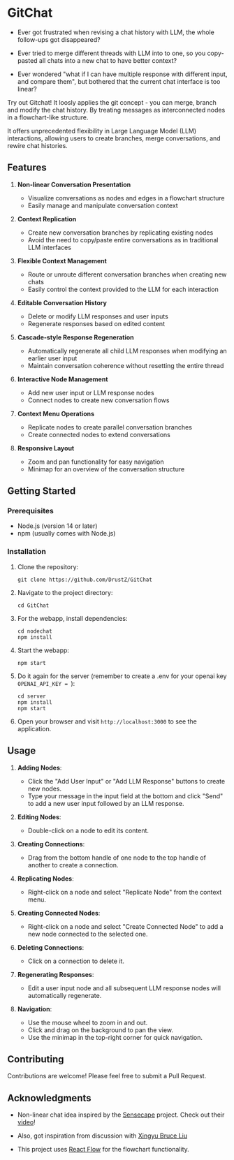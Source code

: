 # GitChat

- Ever got frustrated when revising a chat history with LLM, the whole follow-ups got disappeared? 

- Ever tried to merge different threads with LLM into to one, so you copy-pasted all chats into a new chat to have better context?

- Ever wondered "what if I can have multiple response with different input, and compare them", but bothered that the current chat interface is too linear?

Try out Gitchat! It loosly applies the git concept - you can merge, branch and modify the chat history. By treating messages as interconnected nodes in a flowchart-like structure. 

It offers unprecedented flexibility in Large Language Model (LLM) interactions, allowing users to create branches, merge conversations, and rewire chat histories.

## Features

1. **Non-linear Conversation Presentation**
   - Visualize conversations as nodes and edges in a flowchart structure
   - Easily manage and manipulate conversation context

2. **Context Replication**
   - Create new conversation branches by replicating existing nodes
   - Avoid the need to copy/paste entire conversations as in traditional LLM interfaces

3. **Flexible Context Management**
   - Route or unroute different conversation branches when creating new chats
   - Easily control the context provided to the LLM for each interaction

4. **Editable Conversation History**
   - Delete or modify LLM responses and user inputs
   - Regenerate responses based on edited content

5. **Cascade-style Response Regeneration**
   - Automatically regenerate all child LLM responses when modifying an earlier user input
   - Maintain conversation coherence without resetting the entire thread

6. **Interactive Node Management**
   - Add new user input or LLM response nodes
   - Connect nodes to create new conversation flows

7. **Context Menu Operations**
   - Replicate nodes to create parallel conversation branches
   - Create connected nodes to extend conversations

8. **Responsive Layout**
   - Zoom and pan functionality for easy navigation
   - Minimap for an overview of the conversation structure

## Getting Started

### Prerequisites

- Node.js (version 14 or later)
- npm (usually comes with Node.js)

### Installation

1. Clone the repository:
   ```
   git clone https://github.com/DrustZ/GitChat
   ```

2. Navigate to the project directory:
   ```
   cd GitChat
   ```

3. For the webapp, install dependencies:
   ```
   cd nodechat
   npm install
   ```

4. Start the webapp:
   ```
   npm start
   ```

5. Do it again for the server (remember to create a .env for your openai key `OPENAI_API_KEY = `):
   ```
   cd server
   npm install
   npm start
   ```

5. Open your browser and visit `http://localhost:3000` to see the application.

## Usage

1. **Adding Nodes**: 
   - Click the "Add User Input" or "Add LLM Response" buttons to create new nodes.
   - Type your message in the input field at the bottom and click "Send" to add a new user input followed by an LLM response.

2. **Editing Nodes**: 
   - Double-click on a node to edit its content.

3. **Creating Connections**: 
   - Drag from the bottom handle of one node to the top handle of another to create a connection.

4. **Replicating Nodes**: 
   - Right-click on a node and select "Replicate Node" from the context menu.

5. **Creating Connected Nodes**: 
   - Right-click on a node and select "Create Connected Node" to add a new node connected to the selected one.

6. **Deleting Connections**: 
   - Click on a connection to delete it.

7. **Regenerating Responses**: 
   - Edit a user input node and all subsequent LLM response nodes will automatically regenerate.

8. **Navigation**: 
   - Use the mouse wheel to zoom in and out.
   - Click and drag on the background to pan the view.
   - Use the minimap in the top-right corner for quick navigation.

## Contributing

Contributions are welcome! Please feel free to submit a Pull Request.

## Acknowledgments
- Non-linear chat idea inspired by the [Sensecape](https://dl.acm.org/doi/10.1145/3586183.3606756) project. Check out their [video](https://www.youtube.com/watch?v=MIfhunAwZew)!

- Also, got inspiration from discussion with [Xingyu Bruce Liu](https://liubruce.me/)

- This project uses [React Flow](https://reactflow.dev/) for the flowchart functionality.


